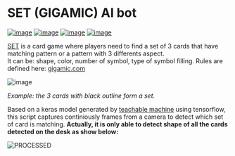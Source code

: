 # SET (GIGAMIC) AI bot
[![image](https://img.shields.io/badge/python-v.3-blue)](https://python.org)
[![image](https://img.shields.io/badge/Teachable%20Machine-v2-red)](https://teachablemachine.withgoogle.com/)
[![image](https://img.shields.io/badge/tensorflow-2.8-orange)](https://www.tensorflow.org/)
[![image](https://img.shields.io/badge/opencv-4.5.5.62-brightgreen)](https://opencv.org/)

[SET](https://www.gigamic.com/jeu/set) is a card game where players need to find a set of 3 cards that have matching pattern or a pattern with 3 differents aspect. 
<br>It can be: shape, color, number of symbol, type of symbol filling. Rules are defined here: [gigamic.com](https://www.gigamic.com/files/catalog/products/rules/gigamic_jset_set_rules.pdf)

![image](https://user-images.githubusercontent.com/62595480/155970470-ebbcbe59-937a-4988-a18b-4469ac0e26ec.png)

_Example: the 3 cards with black outline form a set._


Based on a keras model generated by [teachable machine](https://teachablemachine.withgoogle.com/) using tensorflow, this script captures continiously frames from a camera to detect which set of card is matching.
**Actually, it is only able to detect shape of all the cards detected on the desk as show below:**

![PROCESSED](https://user-images.githubusercontent.com/62595480/155990600-47b4cd2c-10c1-466b-b599-8f67285da678.png)

